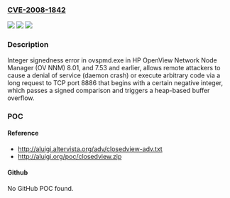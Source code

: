 ### [CVE-2008-1842](https://cve.mitre.org/cgi-bin/cvename.cgi?name=CVE-2008-1842)
![](https://img.shields.io/static/v1?label=Product&message=n%2Fa&color=blue)
![](https://img.shields.io/static/v1?label=Version&message=n%2Fa&color=blue)
![](https://img.shields.io/static/v1?label=Vulnerability&message=n%2Fa&color=brighgreen)

### Description

Integer signedness error in ovspmd.exe in HP OpenView Network Node Manager (OV NNM) 8.01, and 7.53 and earlier, allows remote attackers to cause a denial of service (daemon crash) or execute arbitrary code via a long request to TCP port 8886 that begins with a certain negative integer, which passes a signed comparison and triggers a heap-based buffer overflow.

### POC

#### Reference
- http://aluigi.altervista.org/adv/closedview-adv.txt
- http://aluigi.org/poc/closedview.zip

#### Github
No GitHub POC found.

